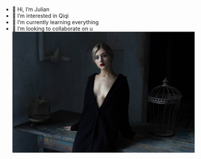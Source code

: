 - 👋 Hi, I’m Julian 
- 👀 I’m interested in Qiqi
- 🌱 I’m currently learning everything
- 💞️ I’m looking to collaborate on u
![beauty](/img/beauty.jpg)
<!---
azurychu/azurychu is a ✨ special ✨ repository because its `README.md` (this file) appears on your GitHub profile.
You can click the Preview link to take a look at your changes.
--->
